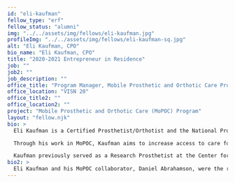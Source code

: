 ```yaml
---
id: "eli-kaufman"
fellow_type: "erf"
fellow_status: "alumni"
img: "../../assets/img/fellows/eli-kaufman.jpg"
profileImg: "../../assets/img/fellows/eli-kaufman-sq.jpg"
alt: "Eli Kaufman, CPO"
bio_name: "Eli Kaufman, CPO"
title: "2020-2021 Entrepreneur in Residence"
job: ""
job2: ""
job_description: ""
office_title: "Program Manager, Mobile Prosthetic and Orthotic Care Program"
office_location: "VISN 20"
office_title2: ""
office_location2: ""
project: "Mobile Prosthetic and Orthotic Care (MoPOC) Program"
layout: "fellow.njk"
bio: >
  Eli Kaufman is a Certified Prosthetist/Orthotist and the National Program Manager for Mobile Prosthetic and Orthotic Care (MoPOC), an Enterprise-Wide Initiative through the VHA Office of Rural Health in partnership with Rehabilitation and Prosthetic Services.  <br><br>

  Through his work in MoPOC, Kaufman aims to increase access to care for Veterans with artificial limb and complex bracing needs by reducing or eliminating the patient burden of travel.  <br><br>

  Kaufman previously served as a Research Prosthetist at the Center for Limb Loss & MoBility (CLiMB) at VA Puget Sound Health Care System in Seattle, WA. Kaufman collaborates to research and develop emerging technologies and clinical practices to enhance mobility for individuals with limb differences and neuromusculoskeletal impairments.
bio2: >
  Eli Kaufman and his MoPOC collaborator, Daniel Abrahamson, were the recipients of the 2022 Dr. Robert L. Jesse Award for Excellence in Innovation.
---
```

